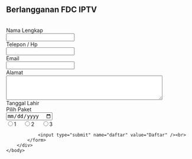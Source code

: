 <html>
	<head>
		<title>Halaman Pendaftaran</title>
		<link rel="stylesheet" type="text/css" href="css/styles.css" />
	</head>
	<body>
		<div class="box-form">
			<?php
				include "koneksi.php";
				if(isset($_POST['daftar'])){
					$daftar = mysqli_query($conn, "INSERT INTO tb_daftar VALUES
					('".$_POST['id']."',
					'".$_POST['nama']."',
					'".$_POST['jk']."',
					'".$_POST['telp']."',
					'".$_POST['alamat']."',
					'".$_POST['tgl_lhr']."',
					NULL)");
					if($daftar){
						echo 'Berhasil daftar';
					}else{
						echo 'Gagal daftar';
					}
				}
			?>
			<h2>Berlangganan FDC IPTV</h2>
			<form action="" method="post">
				<?php
					$data = mysqli_query($conn, "SELECT MAX(id_pendaftaran) AS idp FROM
					tb_daftar");
					$data_akhir = mysqli_fetch_array($data);
					$id1 = $data_akhir['idp'];
					$id2 = substr($id1,3,2); //USR01
					$id3 = $id2 + 1;
					$id4 = 'USR'.sprintf('%02s',$id3);
				?>
				<input type="hidden" name="id" value="<?php echo $id4 ?>" /><br>
				Nama Lengkap<br>
				<input type="text" name="nama" value="" /><br>
				Telepon / Hp<br>
				<input type="text" name="telp" required /><br>
				Email<br>
				<input type="text" name="email" required /><br>
				Alamat<br>
				<textarea name="alamat" rows="4" cols="50" required></textarea><br>
				Tanggal Lahir<br>
				Pilih Paket<br>
				<input type="date" name="tgl_lhr" required /><br>
				<input type="radio" name="jk" value="1 bln" title="1 Bulan" />1 &nbsp;&nbsp;&nbsp;
				<input type="radio" name="jk" value="2 bln" title="1 Bulan" />2 &nbsp;&nbsp;&nbsp;
				<input type="radio" name="jk" value="3 bln" title="2 Bulan"/>3<br>
				
				<input type="submit" name="daftar" value="Daftar" /><br>
			</form>
		</div>
	</body>
</html>
